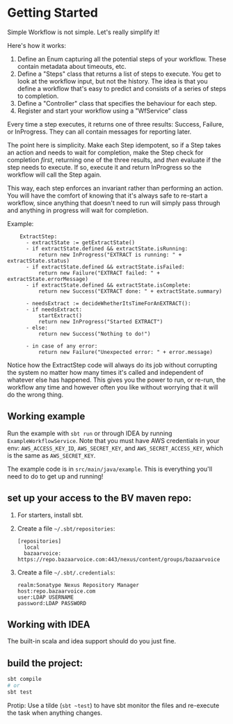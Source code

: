 Getting Started
===============

Simple Workflow is not simple. Let's really simplify it!

Here's how it works:

1. Define an Enum capturing all the potential steps of your workflow. These contain metadata about timeouts, etc.
2. Define a "Steps" class that returns a list of steps to execute. You get to look at the workflow input, but 
   not the history. The idea is that you define a workflow that's easy to predict and consists of a series of steps
   to completion.
3. Define a "Controller" class that specifies the behaviour for each step.
4. Register and start your workflow using a "WfService" class

Every time a step executes, it returns one of three results: Success, Failure, or InProgress. They can all contain
messages for reporting later.

The point here is simplicity. Make each Step idempotent, so if a Step takes an action and needs to wait for completion,
make the Step check for completion _first_, returning one of the three results, and _then_ evaluate if the step needs
to execute. If so, execute it and return InProgress so the workflow will call the Step again.

This way, each step enforces an invariant rather than performing an action. You will have the comfort of knowing that
it's always safe to re-start a workflow, since anything that doesn't need to run will simply pass through and anything
in progress will wait for completion.

Example:
        
        ExtractStep:
          - extractState := getExtractState()
          - if extractState.defined && extractState.isRunning:
              return new InProgress("EXTRACT is running: " + extractState.status)
          - if extractState.defined && extractState.isFailed:
              return new Failure("EXTRACT failed: " + extractState.errorMessage)
          - if extractState.defined && extractState.isComplete:
              return new Success("EXTRACT done: " + extractState.summary)

          - needsExtract := decideWhetherItsTimeForAnEXTRACT():
          - if needsExtract:
              startExtract()
              return new InProgress("Started EXTRACT")
          - else:
              return new Success("Nothing to do!")

          - in case of any error:
              return new Failure("Unexpected error: " + error.message)
              
Notice how the ExtractStep code will always do its job without corrupting the system no matter how many times it's called
and independent of whatever else has happened. This gives you the power to run, or re-run, the workflow any time
and however often you like without worrying that it will do the wrong thing.

Working example
---------------

Run the example with `sbt run` or through IDEA by running `ExampleWorkflowService`.
Note that you must have AWS credentials in your env: `AWS_ACCESS_KEY_ID`, `AWS_SECRET_KEY`, and `AWS_SECRET_ACCESS_KEY`, which is the same as `AWS_SECRET_KEY`.

The example code is in `src/main/java/example`. This is everything you'll need to do to get up and running!

              

set up your access to the BV maven repo:
--------------------

1. For starters, install sbt.
1. Create a file ```~/.sbt/repositories```:

    ```
    [repositories]
      local
      bazaarvoice: https://repo.bazaarvoice.com:443/nexus/content/groups/bazaarvoice
    ```
    
1. Create a file ```~/.sbt/.credentials```:

    ```
    realm:Sonatype Nexus Repository Manager
    host:repo.bazaarvoice.com
    user:LDAP USERNAME
    password:LDAP PASSWORD
    ```

Working with IDEA
--------------------

The built-in scala and idea support should do you just fine.

build the project:
--------------------

```bash
sbt compile
# or
sbt test
```

Protip: Use a tilde (`sbt ~test`) to have sbt monitor the files and re-execute the task when anything changes.

